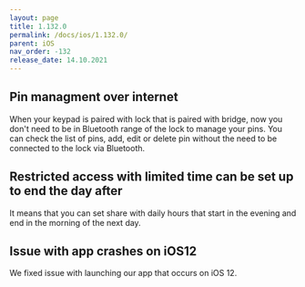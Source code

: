```yaml
---
layout: page
title: 1.132.0
permalink: /docs/ios/1.132.0/
parent: iOS
nav_order: -132
release_date: 14.10.2021
---
```


## Pin managment over internet
When your keypad is paired with lock that is paired with bridge, now you don't need to be in Bluetooth range of the lock to manage your pins. You can check the list of pins, add, edit or delete pin without the need to be connected to the lock via Bluetooth. 

## Restricted access with limited time can be set up to end the day after 
It means that you can set share with daily hours that start in the evening and end in the morning of the next day.

## Issue with app crashes on iOS12
We fixed issue with launching our app that occurs on iOS 12.